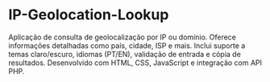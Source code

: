 # IP-Geolocation-Lookup
Aplicação de consulta de geolocalização por IP ou domínio. Oferece informações detalhadas como país, cidade, ISP e mais. Inclui suporte a temas claro/escuro, idiomas (PT/EN), validação de entrada e cópia de resultados. Desenvolvido com HTML, CSS, JavaScript e integração com API PHP.
